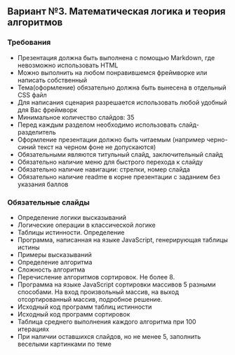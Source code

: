 ## Вариант №3. Математическая логика и теория алгоритмов
### Требования
- Презентация должна быть выполнена с помощью Markdown, где невозможно использовать HTML
- Можно выполнить на любом понравившемся фреймворке или написать собственный
- Тема(оформление) обязательно должна быть вынесена в отдельный CSS файл
- Для написания сценария разрешается использовать любой удобный для Вас фреймворк
- Минимальное количество слайдов: 35
- Перед каждым разделом необходимо использовать слайд-разделитель
- Оформление презентации должно быть читаемым (например черно-синий текст на черном фоне не допускаются)
- Обязательными являются титульный слайд, заключительный слайд
- Обязательно наличие меню для быстрого перехода к слайду
- Обязательно наличие навигации: стрелки, номер слайда
- Обязательно наличие readme в корне презентации с заданием без указания баллов
### Обязательные слайды
- Определение логики высказываний 
- Логические операции в классической логике 
- Таблицы истинности. Определение 
- Программа, написанная на языке JavaScript, генерирующая таблицы истины
- Примеры высказываний 
- Определение алгоритма 
- Сложность алгоритма 
- Перечисление алгоритмов сортировок. Не более 8.
- Программа на языке JavaScript сортировки массивов 5 разными способами. На вход произвольный массив, на выход отсортированный массив, подробное решение.
- Исходный код программ таблиц истинности 
- Исходный код программ сортировок 
- Таблица среднего выполнения каждого алгоритма при 100 итерациях
- При наличии оставшихся слайдов, но не менее 5, заполнить веселыми картинками по теме